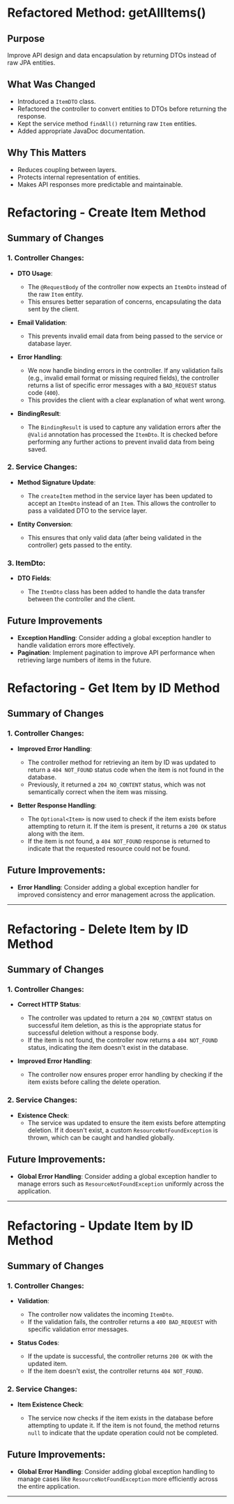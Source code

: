 # Refactored Method: getAllItems()

## Purpose

Improve API design and data encapsulation by returning DTOs instead of raw JPA entities.

## What Was Changed

- Introduced a `ItemDTO` class.
- Refactored the controller to convert entities to DTOs before returning the response.
- Kept the service method `findAll()` returning raw `Item` entities.
- Added appropriate JavaDoc documentation.

## Why This Matters

- Reduces coupling between layers.
- Protects internal representation of entities.
- Makes API responses more predictable and maintainable.

# Refactoring - Create Item Method

## Summary of Changes

### 1. Controller Changes:

- **DTO Usage**:

  - The `@RequestBody` of the controller now expects an `ItemDto` instead of the raw `Item` entity.
  - This ensures better separation of concerns, encapsulating the data sent by the client.
- **Email Validation**:

  - This prevents invalid email data from being passed to the service or database layer.
- **Error Handling**:

  - We now handle binding errors in the controller. If any validation fails (e.g., invalid email format or missing required fields), the controller returns a list of specific error messages with a `BAD_REQUEST` status code (`400`).
  - This provides the client with a clear explanation of what went wrong.
- **BindingResult**:

  - The `BindingResult` is used to capture any validation errors after the `@Valid` annotation has processed the `ItemDto`. It is checked before performing any further actions to prevent invalid data from being saved.

### 2. Service Changes:

- **Method Signature Update**:

  - The `createItem` method in the service layer has been updated to accept an `ItemDto` instead of an `Item`. This allows the controller to pass a validated DTO to the service layer.
- **Entity Conversion**:

  - This ensures that only valid data (after being validated in the controller) gets passed to the entity.

### 3. ItemDto:

- **DTO Fields**:

  - The `ItemDto` class has been added to handle the data transfer between the controller and the client.

## Future Improvements

- **Exception Handling**: Consider adding a global exception handler to handle validation errors more effectively.
- **Pagination**: Implement pagination to improve API performance when retrieving large numbers of items in the future.

# Refactoring - Get Item by ID Method

## Summary of Changes

### 1. Controller Changes:

- **Improved Error Handling**:

  - The controller method for retrieving an item by ID was updated to return a `404 NOT_FOUND` status code when the item is not found in the database.
  - Previously, it returned a `204 NO_CONTENT` status, which was not semantically correct when the item was missing.
- **Better Response Handling**:

  - The `Optional<Item>` is now used to check if the item exists before attempting to return it. If the item is present, it returns a `200 OK` status along with the item.
  - If the item is not found, a `404 NOT_FOUND` response is returned to indicate that the requested resource could not be found.

## Future Improvements:

- **Error Handling**: Consider adding a global exception handler for improved consistency and error management across the application.

---


# Refactoring - Delete Item by ID Method

## Summary of Changes

### 1. Controller Changes:

- **Correct HTTP Status**:

  - The controller was updated to return a `204 NO_CONTENT` status on successful item deletion, as this is the appropriate status for successful deletion without a response body.
  - If the item is not found, the controller now returns a `404 NOT_FOUND` status, indicating the item doesn't exist in the database.
- **Improved Error Handling**:

  - The controller now ensures proper error handling by checking if the item exists before calling the delete operation.

### 2. Service Changes:

- **Existence Check**:
  - The service was updated to ensure the item exists before attempting deletion. If it doesn't exist, a custom `ResourceNotFoundException` is thrown, which can be caught and handled globally.

## Future Improvements:

- **Global Error Handling**: Consider adding a global exception handler to manage errors such as `ResourceNotFoundException` uniformly across the application.

---


# Refactoring - Update Item by ID Method

## Summary of Changes

### 1. Controller Changes:

- **Validation**:

  - The controller now validates the incoming `ItemDto`.
  - If the validation fails, the controller returns a `400 BAD_REQUEST` with specific validation error messages.
- **Status Codes**:

  - If the update is successful, the controller returns `200 OK` with the updated item.
  - If the item doesn't exist, the controller returns `404 NOT_FOUND`.

### 2. Service Changes:

- **Item Existence Check**:

  - The service now checks if the item exists in the database before attempting to update it. If the item is not found, the method returns `null` to indicate that the update operation could not be completed.

## Future Improvements:

- **Global Error Handling**: Consider adding global exception handling to manage cases like `ResourceNotFoundException` more efficiently across the entire application.

---
